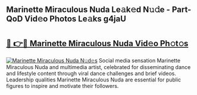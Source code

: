 ## Marinette Miraculous Nuda Le𝚊k𝚎d N𝚞𝚍e - Part-QoD Vid𝚎o Photos Le𝚊ks g4jaU

# <h2><a href="http://fbckr9.evod.top/?m=Marinette+Miraculous+Nuda">🔗 👉🔴 Marinette Miraculous Nuda Vid𝚎o Ph𝚘t𝚘s</a></h2>

[![Marinette Miraculous Nuda N𝚞d𝚎s](https://i.imgur.com/8V9OHl7.gif)](http://fbckr9.evod.top/?m=Marinette+Miraculous+Nuda)
Social media sensation Marinette Miraculous Nuda and multimedia artist, celebrated for disseminating dance and lifestyle content through viral dance challenges and brief videos. Leadership qualities Marinette Miraculous Nuda are essential for public figures to inspire and motivate their followers. 
